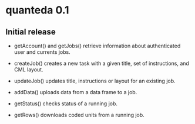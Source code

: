 quanteda 0.1
==============

Initial release
---------------

* getAccount() and getJobs() retrieve information about authenticated user and currents jobs.

* createJob() creates a new task with a given title, set of instructions, and CML layout.

* updateJob() updates title, instructions or layout for an existing job.

* addData() uploads data from a data frame to a job.

* getStatus() checks status of a running job.

* getRows() downloads coded units from a running job.


